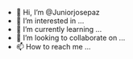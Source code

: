 - 👋 Hi, I’m @Juniorjosepaz
- 👀 I’m interested in ...
- 🌱 I’m currently learning ...
- 💞️ I’m looking to collaborate on ...
- 📫 How to reach me ...

<!---
Juniorjosepaz/Juniorjosepaz is a ✨ special ✨ repository because its `README.md` (this file) appears on your GitHub profile.
You can click the Preview link to take a look at your changes.
--->
